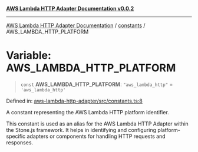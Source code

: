 [**AWS Lambda HTTP Adapter Documentation v0.0.2**](../../README.md)

***

[AWS Lambda HTTP Adapter Documentation](../../modules.md) / [constants](../README.md) / AWS\_LAMBDA\_HTTP\_PLATFORM

# Variable: AWS\_LAMBDA\_HTTP\_PLATFORM

> `const` **AWS\_LAMBDA\_HTTP\_PLATFORM**: `"aws_lambda_http"` = `'aws_lambda_http'`

Defined in: [aws-lambda-http-adapter/src/constants.ts:8](https://github.com/stonemjs/aws-lambda-http-adapter/blob/b2e29f567ac56717023f9597000ee3f0d0278093/src/constants.ts#L8)

A constant representing the AWS Lambda HTTP platform identifier.

This constant is used as an alias for the AWS Lambda HTTP Adapter within the Stone.js framework.
It helps in identifying and configuring platform-specific adapters or components for handling
HTTP requests and responses.
